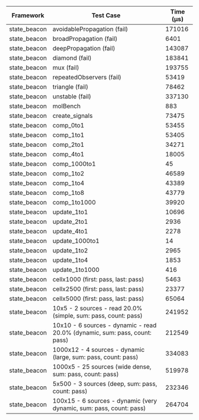 | Framework | Test Case | Time (μs) |
| --- | --- | --- |
| state_beacon | avoidablePropagation (fail) | 171016 |
| state_beacon | broadPropagation (fail) | 6401 |
| state_beacon | deepPropagation (fail) | 143087 |
| state_beacon | diamond (fail) | 183841 |
| state_beacon | mux (fail) | 193755 |
| state_beacon | repeatedObservers (fail) | 53419 |
| state_beacon | triangle (fail) | 78462 |
| state_beacon | unstable (fail) | 337130 |
| state_beacon | molBench | 883 |
| state_beacon | create_signals | 73475 |
| state_beacon | comp_0to1 | 53455 |
| state_beacon | comp_1to1 | 53405 |
| state_beacon | comp_2to1 | 34271 |
| state_beacon | comp_4to1 | 18005 |
| state_beacon | comp_1000to1 | 45 |
| state_beacon | comp_1to2 | 46589 |
| state_beacon | comp_1to4 | 43389 |
| state_beacon | comp_1to8 | 43779 |
| state_beacon | comp_1to1000 | 39920 |
| state_beacon | update_1to1 | 10696 |
| state_beacon | update_2to1 | 2936 |
| state_beacon | update_4to1 | 2278 |
| state_beacon | update_1000to1 | 14 |
| state_beacon | update_1to2 | 2965 |
| state_beacon | update_1to4 | 1853 |
| state_beacon | update_1to1000 | 416 |
| state_beacon | cellx1000 (first: pass, last: pass) | 5463 |
| state_beacon | cellx2500 (first: pass, last: pass) | 23377 |
| state_beacon | cellx5000 (first: pass, last: pass) | 65064 |
| state_beacon | 10x5 - 2 sources - read 20.0% (simple, sum: pass, count: pass) | 241952 |
| state_beacon | 10x10 - 6 sources - dynamic - read 20.0% (dynamic, sum: pass, count: pass) | 212549 |
| state_beacon | 1000x12 - 4 sources - dynamic (large, sum: pass, count: pass) | 334083 |
| state_beacon | 1000x5 - 25 sources (wide dense, sum: pass, count: pass) | 519978 |
| state_beacon | 5x500 - 3 sources (deep, sum: pass, count: pass) | 232346 |
| state_beacon | 100x15 - 6 sources - dynamic (very dynamic, sum: pass, count: pass) | 264704 |
